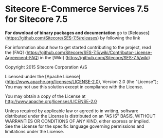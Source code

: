 # Sitecore E-Commerce Services 7.5 for Sitecore 7.5

**For download of binary packages and documentation** go to [Releases] (https://github.com/Sitecore/SES-7.5/releases)  by following the link

For information about how to get started contributing to the project, read the [FAQ] (https://github.com/Sitecore/SES-7.5/wiki/Contributor-License-Agreement-FAQ) in the [Wiki] (https://github.com/Sitecore/SES-7.5/wiki) 

Copyright 2015 Sitecore Corporation A/S

Licensed under the [Apache License] (http://www.apache.org/licenses/LICENSE-2.0), Version 2.0 (the "License");
You may not use this solution except in compliance with the License.

You may obtain a copy of the License at http://www.apache.org/licenses/LICENSE-2.0

Unless required by applicable law or agreed to in writing, software distributed under the License is distributed on an "AS IS" BASIS, WITHOUT WARRANTIES OR CONDITIONS OF ANY KIND, either express or implied.
See the License for the specific language governing permissions and limitations under the License.

